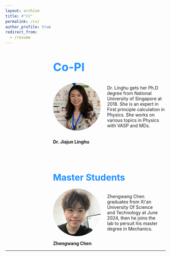 ```yaml
---
layout: archive
title: #"CV"
permalink: /cv/
author_profile: true
redirect_from:
  - /resume
---
```


<div style="margin-left: 150px;">  
<span style="line-height: 1; font-size:18px"> <h1 style="color:	#1E90FF;">Co-PI</h1> </span> 

<div style="display: flex; align-items: center; margin-bottom: 20px;">
  <img src="../images/lh.png" alt="Person's Name" style="width: 150px; height: 150px; margin-right: 20px; border-radius: 50%;">
  <p>Dr. Linghu gets her Ph.D degree from National University of Singapore at 2018. She is an expert in First principle calculation in Physics. She works on various topics in Physics with VASP and MDs.</p>
</div>
 <p class="name" style="font-weight: bold;"> Dr. Jiajun Linghu </p>  
 
    
  <br /> <br /> 

  
<span style="line-height: 1; font-size:18px"> <h1 style="color:	#1E90FF;">Master Students</h1> </span> 


<div style="display: flex; justify-content: center;">
  <div style="display: flex; align-items: center; margin-right: 20px;">
    <img src="../images/zw.png" alt="Person's Name" style="width: 150px; height: 150px; margin-right: 20px; border-radius: 50%;">
    <p>Zhengwang Chen graduates from Xi'an University Of Science and Technology at June 2024, then he joins the lab to persuit his master degree in Mechanics. </p>

  </div>
 

</div>
     <p class="name" style="font-weight: bold;">Zhengwang Chen</p>  
</div>








  
---

